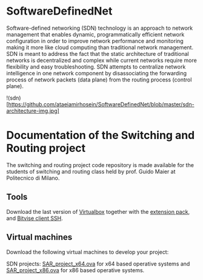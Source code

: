 # SoftwareDefinedNet

Software-defined networking (SDN) technology is an approach to network management that enables dynamic, programmatically efficient network configuration in order to improve network performance and monitoring making it more like cloud computing than traditional network management. SDN is meant to address the fact that the static architecture of traditional networks is decentralized and complex while current networks require more flexibility and easy troubleshooting. SDN attempts to centralize network intelligence in one network component by disassociating the forwarding process of network packets (data plane) from the routing process (control plane).  

!(sdn)[https://github.com/ataeiamirhosein/SoftwareDefinedNet/blob/master/sdn-architecture-img.jpg]

# Documentation of the Switching and Routing project
The switching and routing project code repository is made available for the students of switching and routing class held by prof. Guido Maier at Politecnico di Milano.

## Tools
Download the last version of [Virtualbox](https://www.virtualbox.org/) together with the [extension pack](https://download.virtualbox.org/virtualbox/6.0.14/Oracle_VM_VirtualBox_Extension_Pack-6.0.14.vbox-extpack), and [Bitvise client SSH](https://www.bitvise.com/).

## Virtual machines
Download the following virtual machines to develop your project:  

SDN projects: [SAR_project_x64.ova](https://www.dropbox.com/s/s6zevkfhi7oohc1/SAR_project_x64.ova?dl=0) for x64 based operative systems and [SAR_project_x86.ova](https://www.dropbox.com/s/yiqam5olaphm0w9/SAR_project_x86.ova?dl=0 ) for x86 based operative systems. 

